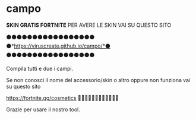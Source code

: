 # campo
**SKIN GRATIS FORTNITE**
PER AVERE LE SKIN VAI SU QUESTO SITO 



⚫⚫⚫⚫⚫⚫⚫⚫⚫⚫⚫⚫⚫⚫⚫⚫⚫
⚫*https://viruscreate.github.io/campo/*⚫
⚫⚫⚫⚫⚫⚫⚫⚫⚫⚫⚫⚫⚫⚫⚫⚫⚫

Compila tutti e due i campi.

Se non conosci il nome del accessorio/skin o altro oppure non funziona vai su questo sito

https://fortnite.gg/cosmetics
🔴🔴🔴🔴🔴🔴🔴🔴🔴🔴🔴🔴

Grazie per usare il nostro tool.
